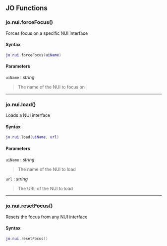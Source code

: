 
## JO Functions

### jo.nui.forceFocus()

<!-- @include: ./slots/headers.md#jo.nui.forceFocus -->

Forces focus on a specific NUI interface <br>

<!-- @include: ./slots/descriptions.md#jo.nui.forceFocus -->

#### Syntax

```lua
jo.nui.forceFocus(uiName)
```

#### Parameters

`uiName` : _string_
> The name of the NUI to focus on
>

<!-- @include: ./slots/examples.md#jo.nui.forceFocus -->

<!-- @include: ./slots/footers.md#jo.nui.forceFocus -->

---

### jo.nui.load()

<!-- @include: ./slots/headers.md#jo.nui.load -->

Loads a NUI interface <br>

<!-- @include: ./slots/descriptions.md#jo.nui.load -->

#### Syntax

```lua
jo.nui.load(uiName, url)
```

#### Parameters

`uiName` : _string_
> The name of the NUI to load
>

`url` : _string_
> The URL of the NUI to load
>

<!-- @include: ./slots/examples.md#jo.nui.load -->

<!-- @include: ./slots/footers.md#jo.nui.load -->

---

### jo.nui.resetFocus()

<!-- @include: ./slots/headers.md#jo.nui.resetFocus -->

Resets the focus from any NUI interface <br>

<!-- @include: ./slots/descriptions.md#jo.nui.resetFocus -->

#### Syntax

```lua
jo.nui.resetFocus()
```

<!-- @include: ./slots/examples.md#jo.nui.resetFocus -->

<!-- @include: ./slots/footers.md#jo.nui.resetFocus -->

